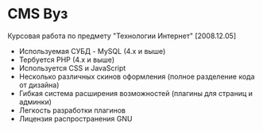 # CMS Вуз
<div>
	Курсовая работа по предмету "Технологии Интернет" [2008.12.05]
	<ul>
		<li>Используемая СУБД - MySQL (4.x и выше)</li>
		<li>Тербуется PHP (4.x и выше)</li>
		<li>Используется CSS и JavaScript</li>
		<li>Несколько различных скинов оформления (полное разделение кода от дизайна)</li>
		<li>Гибкая система расширения возможностей (плагины для страниц и админки)</li>
		<li>Легкость разработки плагинов</li>
		<li>Лицензия распространения GNU</li>
	</ul>
</div>